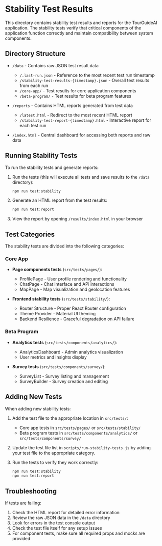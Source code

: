 # Stability Test Results

This directory contains stability test results and reports for the TourGuideAI application. The stability tests verify that critical components of the application function correctly and maintain compatibility between system components.

## Directory Structure

- `/data` - Contains raw JSON test result data
  - `/.last-run.json` - Reference to the most recent test run timestamp
  - `/stability-test-results-{timestamp}.json` - Overall test results from each run
  - `/core-app/` - Test results for core application components
  - `/beta-program/` - Test results for beta program features

- `/reports` - Contains HTML reports generated from test data
  - `/latest.html` - Redirect to the most recent HTML report
  - `/stability-test-report-{timestamp}.html` - Interactive report for each test run

- `/index.html` - Central dashboard for accessing both reports and raw data

## Running Stability Tests

To run the stability tests and generate reports:

1. Run the tests (this will execute all tests and save results to the `/data` directory):
   ```bash
   npm run test:stability
   ```

2. Generate an HTML report from the test results:
   ```bash
   npm run test:report
   ```

3. View the report by opening `/results/index.html` in your browser

## Test Categories

The stability tests are divided into the following categories:

### Core App
- **Page components tests** (`src/tests/pages/`):
  - ProfilePage - User profile rendering and functionality
  - ChatPage - Chat interface and API interactions
  - MapPage - Map visualization and geolocation features

- **Frontend stability tests** (`src/tests/stability/`):
  - Router Structure - Proper React Router configuration
  - Theme Provider - Material UI theming
  - Backend Resilience - Graceful degradation on API failure

### Beta Program
- **Analytics tests** (`src/tests/components/analytics/`):
  - AnalyticsDashboard - Admin analytics visualization
  - User metrics and insights display

- **Survey tests** (`src/tests/components/survey/`):
  - SurveyList - Survey listing and management
  - SurveyBuilder - Survey creation and editing

## Adding New Tests

When adding new stability tests:

1. Add the test file to the appropriate location in `src/tests/`:
   - Core app tests in `src/tests/pages/` or `src/tests/stability/`
   - Beta program tests in `src/tests/components/analytics/` or `src/tests/components/survey/`

2. Update the test file list in `scripts/run-stability-tests.js` by adding your test file to the appropriate category.

3. Run the tests to verify they work correctly:
   ```bash
   npm run test:stability
   npm run test:report
   ```

## Troubleshooting

If tests are failing:

1. Check the HTML report for detailed error information
2. Review the raw JSON data in the `/data` directory
3. Look for errors in the test console output
4. Check the test file itself for any setup issues
5. For component tests, make sure all required props and mocks are provided 